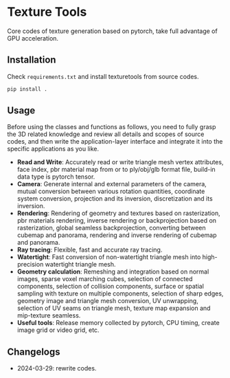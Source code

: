 # Texture Tools

Core codes of texture generation based on pytorch, take full advantage of GPU acceleration.

## Installation

Check `requirements.txt` and install texturetools from source codes.
``` sh
pip install .
```

## Usage

Before using the classes and functions as follows, you need to fully grasp the 3D related knowledge and review all details and scopes of source codes, and then write the application-layer interface and integrate it into the specific applications as you like.

* **Read and Write**: Accurately read or write triangle mesh vertex attributes, face index, pbr material map from or to ply/obj/glb format file, build-in data type is pytorch tensor.
* **Camera**: Generate internal and external parameters of the camera, mutual conversion between various rotation quantities, coordinate system conversion, projection and its inversion, discretization and its inversion.
* **Rendering**: Rendering of geometry and textures based on rasterization, pbr materials rendering, inverse rendering or backprojection based on rasterization, global seamless backprojection, converting between cubemap and panorama, rendering and inverse rendering of cubemap and panorama.
* **Ray tracing**: Flexible, fast and accurate ray tracing.
* **Watertight**: Fast conversion of non-watertight triangle mesh into high-precision watertight triangle mesh.
* **Geometry calculation**: Remeshing and integration based on normal images, sparse voxel marching cubes, selection of connected components, selection of collision components, surface or spatial sampling with texture on multiple components, selection of sharp edges, geometry image and triangle mesh conversion, UV unwrapping, selection of UV seams on triangle mesh, texture map expansion and mip-texture seamless.
* **Useful tools**: Release memory collected by pytorch, CPU timing, create image grid or video grid, etc.

## Changelogs

* 2024-03-29: rewrite codes.

